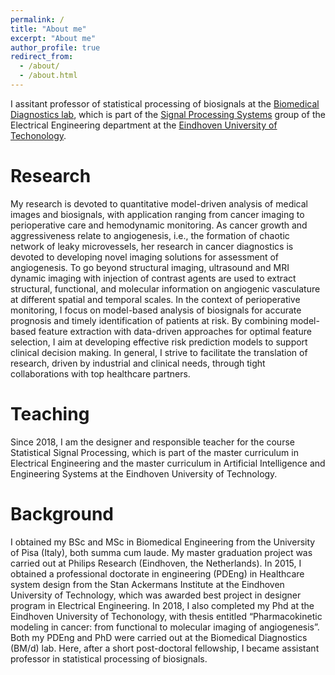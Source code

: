 ```yaml
---
permalink: /
title: "About me"
excerpt: "About me"
author_profile: true
redirect_from:
  - /about/
  - /about.html
---
```


I assitant professor of statistical processing of biosignals at the [Biomedical Diagnostics lab](https://www.tue.nl/en/research/research-groups/signal-processing-systems/biomedical-diagnostics-lab), which is part of the [Signal Processing Systems](https://www.tue.nl/en/research/research-groups/signal-processing-systems) group of the Electrical Engineering department at the [Eindhoven University of Techonology](https://www.tue.nl/en/).

Research
======
My research is devoted to quantitative model-driven analysis of medical images and biosignals,  with application ranging from cancer imaging to perioperative care and hemodynamic monitoring. As cancer growth and aggressiveness relate to angiogenesis, i.e., the formation of chaotic network of leaky microvessels, her research in cancer diagnostics is devoted to developing novel imaging solutions for assessment of angiogenesis. To go beyond structural imaging, ultrasound and MRI dynamic imaging with injection of contrast agents are used to extract structural, functional, and molecular information on angiogenic vasculature at different spatial and temporal scales. In the context of perioperative monitoring, I focus on model-based analysis of biosignals for accurate prognosis and timely identification of patients at risk. By combining model-based feature extraction with data-driven approaches for optimal feature selection, I aim at developing effective risk prediction models to support clinical decision making. In general, I strive to facilitate the translation of research, driven by industrial and clinical needs, through tight collaborations with top healthcare partners.

Teaching
======
Since 2018, I am the designer and responsible teacher for the course Statistical Signal Processing, which is part of the master curriculum in Electrical Engineering and the master curriculum in Artificial Intelligence and Engineering Systems at the Eindhoven University of Technology.

Background
======
I obtained my BSc and  MSc in Biomedical Engineering from the University of Pisa (Italy), both summa cum laude. My master graduation project was carried out at Philips Research (Eindhoven, the Netherlands). In 2015, I obtained a professional doctorate in engineering (PDEng) in Healthcare system design from the Stan Ackermans Institute at the Eindhoven University of Technology, which was awarded best project in designer program in Electrical Engineering. In 2018, I also completed my Phd at the Eindhoven University of Techonology, with thesis entitled “Pharmacokinetic modeling in cancer: from functional to molecular imaging of angiogenesis”. Both my PDEng and PhD were carried out at the Biomedical Diagnostics (BM/d) lab. Here, after a short post-doctoral fellowship, I became assistant professor in statistical processing of biosignals. 
<!-- Getting started
======
1. Register a GitHub account if you don't have one and confirm your e-mail (required!)
1. Fork [this repository](https://github.com/academicpages/academicpages.github.io) by clicking the "fork" button in the top right.
1. Go to the repository's settings (rightmost item in the tabs that start with "Code", should be below "Unwatch"). Rename the repository "[your GitHub username].github.io", which will also be your website's URL.
1. Set site-wide configuration and create content & metadata (see below -- also see [this set of diffs](http://archive.is/3TPas) showing what files were changed to set up [an example site](https://getorg-testacct.github.io) for a user with the username "getorg-testacct")
1. Upload any files (like PDFs, .zip files, etc.) to the files/ directory. They will appear at https://[your GitHub username].github.io/files/example.pdf.  
1. Check status by going to the repository settings, in the "GitHub pages" section

Site-wide configuration
------
The main configuration file for the site is in the base directory in [_config.yml](https://github.com/academicpages/academicpages.github.io/blob/master/_config.yml), which defines the content in the sidebars and other site-wide features. You will need to replace the default variables with ones about yourself and your site's github repository. The configuration file for the top menu is in [_data/navigation.yml](https://github.com/academicpages/academicpages.github.io/blob/master/_data/navigation.yml). For example, if you don't have a portfolio or blog posts, you can remove those items from that navigation.yml file to remove them from the header.

Create content & metadata
------
For site content, there is one markdown file for each type of content, which are stored in directories like _publications, _talks, _posts, _teaching, or _pages. For example, each talk is a markdown file in the [_talks directory](https://github.com/academicpages/academicpages.github.io/tree/master/_talks). At the top of each markdown file is structured data in YAML about the talk, which the theme will parse to do lots of cool stuff. The same structured data about a talk is used to generate the list of talks on the [Talks page](https://academicpages.github.io/talks), each [individual page](https://academicpages.github.io/talks/2012-03-01-talk-1) for specific talks, the talks section for the [CV page](https://academicpages.github.io/cv), and the [map of places you've given a talk](https://academicpages.github.io/talkmap.html) (if you run this [python file](https://github.com/academicpages/academicpages.github.io/blob/master/talkmap.py) or [Jupyter notebook](https://github.com/academicpages/academicpages.github.io/blob/master/talkmap.ipynb), which creates the HTML for the map based on the contents of the _talks directory).

**Markdown generator**

I have also created [a set of Jupyter notebooks](https://github.com/academicpages/academicpages.github.io/tree/master/markdown_generator
) that converts a CSV containing structured data about talks or presentations into individual markdown files that will be properly formatted for the academicpages template. The sample CSVs in that directory are the ones I used to create my own personal website at stuartgeiger.com. My usual workflow is that I keep a spreadsheet of my publications and talks, then run the code in these notebooks to generate the markdown files, then commit and push them to the GitHub repository.

How to edit your site's GitHub repository
------
Many people use a git client to create files on their local computer and then push them to GitHub's servers. If you are not familiar with git, you can directly edit these configuration and markdown files directly in the github.com interface. Navigate to a file (like [this one](https://github.com/academicpages/academicpages.github.io/blob/master/_talks/2012-03-01-talk-1.md) and click the pencil icon in the top right of the content preview (to the right of the "Raw | Blame | History" buttons). You can delete a file by clicking the trashcan icon to the right of the pencil icon. You can also create new files or upload files by navigating to a directory and clicking the "Create new file" or "Upload files" buttons.

Example: editing a markdown file for a talk
![Editing a markdown file for a talk](/images/editing-talk.png)

For more info
------
More info about configuring academicpages can be found in [the guide](https://academicpages.github.io/markdown/). The [guides for the Minimal Mistakes theme](https://mmistakes.github.io/minimal-mistakes/docs/configuration/) (which this theme was forked from) might also be helpful. -->
